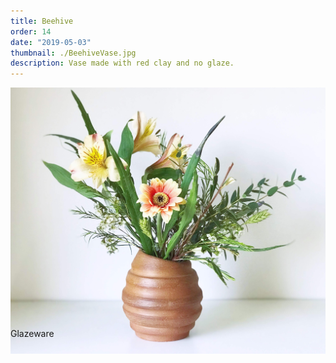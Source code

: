 ```yaml
---
title: Beehive
order: 14
date: "2019-05-03"
thumbnail: ./BeehiveVase.jpg
description: Vase made with red clay and no glaze.
---
```


<div class="kg-width-full">

![Ramen](./BeehiveVase.jpg)

<p style="margin-top: -6vw">
Glazeware
</p>
</div>
